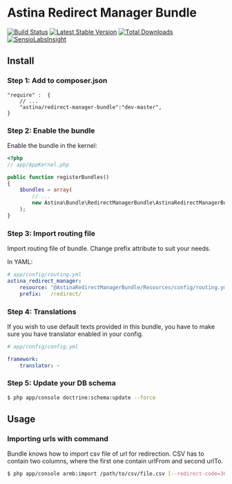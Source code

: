 # Astina Redirect Manager Bundle

[![Build Status](https://travis-ci.org/astina/AstinaRedirectManagerBundle.png?branch=master)](https://travis-ci.org/astina/AstinaRedirectManagerBundle)
[![Latest Stable Version](https://poser.pugx.org/astina/redirect-manager-bundle/v/stable.png)](https://packagist.org/packages/astina/redirect-manager-bundle)
[![Total Downloads](https://poser.pugx.org/astina/redirect-manager-bundle/downloads.png)](https://packagist.org/packages/astina/redirect-manager-bundle)
[![SensioLabsInsight](https://insight.sensiolabs.com/projects/d7f07a9b-ba1d-466a-84ec-a09f97dd6a75/mini.png)](https://insight.sensiolabs.com/projects/d7f07a9b-ba1d-466a-84ec-a09f97dd6a75)

## Install

### Step 1: Add to composer.json

```
"require" :  {
    // ...
    "astina/redirect-manager-bundle":"dev-master",
}
```

### Step 2: Enable the bundle

Enable the bundle in the kernel:

``` php
<?php
// app/AppKernel.php

public function registerBundles()
{
    $bundles = array(
        // ...
        new Astina\Bundle\RedirectManagerBundle\AstinaRedirectManagerBundle(),
    );
}
```

### Step 3: Import routing file

Import routing file of bundle. Change prefix attribute to suit your needs.

In YAML:

``` yaml
# app/config/routing.yml
astina_redirect_manager:
    resource: "@AstinaRedirectManagerBundle/Resources/config/routing.yml"
    prefix:   /redirect/
```

### Step 4: Translations

If you wish to use default texts provided in this bundle, you have to make
sure you have translator enabled in your config.

``` yaml
# app/config/config.yml

framework:
    translator: ~
```

### Step 5: Update your DB schema

``` bash
$ php app/console doctrine:schema:update --force
```

## Usage

### Importing urls with command

Bundle knows how to import csv file of url for redirection.
CSV has to contain two columns, where the first one contain urlFrom and second urlTo.

```bash
$ php app/console armb:import /path/to/csv/file.csv [--redirect-code=302] [--count-redirects]
```
